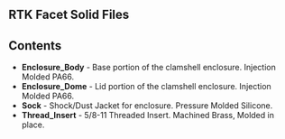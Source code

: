 ## RTK Facet Solid Files ##

Contents
-------------------

* **Enclosure_Body** - Base portion of the clamshell enclosure. Injection Molded PA66.
* **Enclosure_Dome** - Lid portion of the clamshell enclosure. Injection Molded PA66.
* **Sock** - Shock/Dust Jacket for enclosure. Pressure Molded Silicone.
* **Thread_Insert** - 5/8-11 Threaded Insert. Machined Brass, Molded in place.
